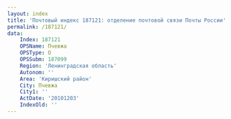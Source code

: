 ```yaml
---
layout: index
title: 'Почтовый индекс 187121: отделение почтовой связи Почты России'
permalink: /187121/
data:
    Index: 187121
    OPSName: Пчевжа
    OPSType: О
    OPSSubm: 187099
    Region: 'Ленинградская область'
    Autonom: ''
    Area: 'Киришский район'
    City: Пчевжа
    City1: ''
    ActDate: '20101203'
    IndexOld: ''
---
```

